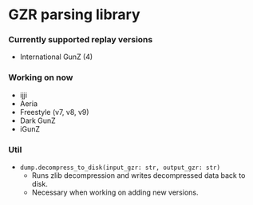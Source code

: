 # GZR parsing library

### Currently supported replay versions
- International GunZ (4)

### Working on now
- ijji
- Aeria
- Freestyle (v7, v8, v9)
- Dark GunZ
- iGunZ

### Util
- `dump.decompress_to_disk(input_gzr: str, output_gzr: str)`
  - Runs zlib decompression and writes decompressed data back to disk.
  - Necessary when working on adding new versions.